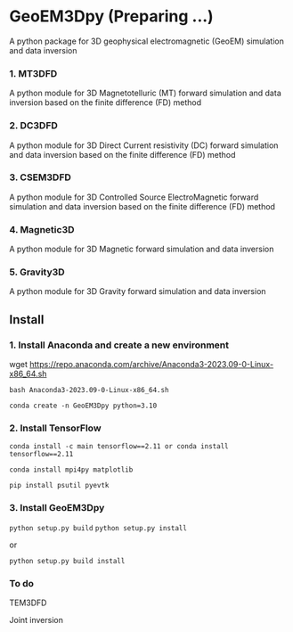 # GeoEM3Dpy (Preparing ...)
A python package for 3D geophysical electromagnetic (GeoEM) simulation and data inversion

### 1. MT3DFD
A python module for 3D Magnetotelluric (MT) forward simulation and data inversion based on the finite difference (FD) method

### 2. DC3DFD
A python module for 3D Direct Current resistivity (DC) forward simulation and data inversion based on the finite difference (FD) method

### 3. CSEM3DFD
A python module for 3D Controlled Source ElectroMagnetic forward simulation and data inversion based on the finite difference (FD) method

### 4. Magnetic3D
A python module for 3D Magnetic forward simulation and data inversion

### 5. Gravity3D
A python module for 3D Gravity forward simulation and data inversion




## Install
### 1. Install Anaconda and create a new environment
wget https://repo.anaconda.com/archive/Anaconda3-2023.09-0-Linux-x86_64.sh

`bash Anaconda3-2023.09-0-Linux-x86_64.sh`

`conda create -n GeoEM3Dpy python=3.10`

### 2. Install TensorFlow
`conda install -c main tensorflow==2.11 or conda install tensorflow==2.11`

`conda install mpi4py matplotlib`

`pip install psutil pyevtk`

### 3. Install GeoEM3Dpy
`python setup.py build`
`python setup.py install`

or 

`python setup.py build install`


### To do
TEM3DFD

Joint inversion
